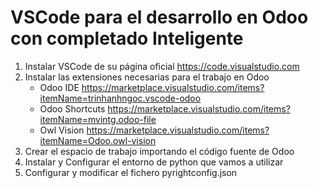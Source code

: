 # VSCode para el desarrollo en Odoo con completado Inteligente

1. Instalar VSCode de su página oficial <https://code.visualstudio.com>
2. Instalar las extensiones necesarias para el trabajo en Odoo
   - Odoo IDE
     <https://marketplace.visualstudio.com/items?itemName=trinhanhngoc.vscode-odoo>
   - Odoo Shortcuts
     <https://marketplace.visualstudio.com/items?itemName=mvintg.odoo-file>
   - Owl Vision <https://marketplace.visualstudio.com/items?itemName=Odoo.owl-vision>
3. Crear el espacio de trabajo importando el código fuente de Odoo
4. Instalar y Configurar el entorno de python que vamos a utilizar
5. Configurar y modificar el fichero pyrightconfig.json
